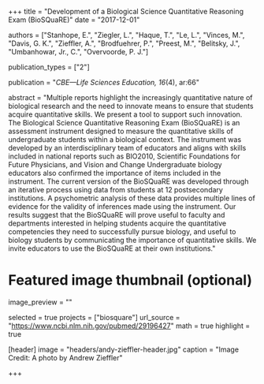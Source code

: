 +++
title = "Development of a Biological Science Quantitative Reasoning Exam (BioSQuaRE)"
date = "2017-12-01"

authors = ["Stanhope, E.", "Ziegler, L.", "Haque, T.", "Le, L.", "Vinces, M.", "Davis, G. K.", "Zieffler, A.", "Brodfuehrer, P.", "Preest, M.", "Belitsky, J.", "Umbanhowar, Jr., C.", "Overvoorde, P. J."]

publication_types = ["2"]

publication = "*CBE&mdash;Life Sciences Education, 16*(4), ar:66"


abstract = "Multiple reports highlight the increasingly quantitative nature of biological research and the need to innovate means to ensure that students acquire quantitative skills. We present a tool to support such innovation. The Biological Science Quantitative Reasoning Exam (BioSQuaRE) is an assessment instrument designed to measure the quantitative skills of undergraduate students within a biological context. The instrument was developed by an interdisciplinary team of educators and aligns with skills included in national reports such as BIO2010, Scientific Foundations for Future Physicians, and Vision and Change Undergraduate biology educators also confirmed the importance of items included in the instrument. The current version of the BioSQuaRE was developed through an iterative process using data from students at 12 postsecondary institutions. A psychometric analysis of these data provides multiple lines of evidence for the validity of inferences made using the instrument. Our results suggest that the BioSQuaRE will prove useful to faculty and departments interested in helping students acquire the quantitative competencies they need to successfully pursue biology, and useful to biology students by communicating the importance of quantitative skills. We invite educators to use the BioSQuaRE at their own institutions."


# Featured image thumbnail (optional)
image_preview = ""

selected = true
projects = ["biosquare"]
url_source = "https://www.ncbi.nlm.nih.gov/pubmed/29196427"
math = true
highlight = true

[header]
image = "headers/andy-zieffler-header.jpg"
caption = "Image Credit: A photo by Andrew Zieffler"

+++

